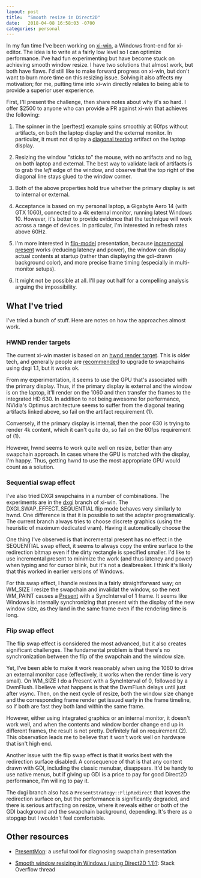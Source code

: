 ```yaml
---
layout: post
title:  "Smooth resize in Direct2D"
date:   2018-04-08 16:58:03 -0700
categories: personal
---
```

In my fun time I've been working on [xi-win](https://github.com/google/xi-win), a Windows front-end for xi-editor. The idea is to write at a fairly low level so I can optimize performance. I've had fun experimenting but have become stuck on achieving smooth window resize. I have two solutions that almost work, but both have flaws. I'd still like to make forward progress on xi-win, but don't want to burn more time on this resizing issue. Solving it also affects my motivation; for me, putting time into xi-win directly relates to being able to provide a superior user experience.

First, I'll present the challenge, then share notes about why it's so hard. I offer $2500 to anyone who can provide a PR against xi-win that achieves the following:

1. The spinner in the [perftest] example spins smoothly at 60fps without artifacts, on both the laptop display and the external monitor. In particular, it must not display a [diagonal tearing](https://www.reddit.com/r/nvidia/comments/5qj5xx/new_workaround_tool_for_nvidia_optimus_diagonal/) artifact on the laptop display.

2. Resizing the window "sticks to" the mouse, with no artifacts and no lag, on both laptop and external. The best way to validate lack of artifacts is to grab the _left_ edge of the window, and observe that the top right of the diagonal line stays glued to the window corner.

3. Both of the above properties hold true whether the primary display is set to internal or external.

4. Acceptance is based on my personal laptop, a Gigabyte Aero 14 (with GTX 1060), connected to a 4k external monitor, running latest Windows 10. However, it's better to provide evidence that the technique will work across a range of devices. In particular, I'm interested in refresh rates above 60Hz.

5. I'm more interested in [flip-model](https://msdn.microsoft.com/en-us/library/windows/desktop/hh706346(v=vs.85).aspx) presentation, because [incremental present](https://msdn.microsoft.com/en-us/library/windows/desktop/hh706345(v=vs.85).aspx) works (reducing latency and power), the window can display actual contents at startup (rather than displaying the gdi-drawn background color), and more precise frame timing (especially in multi-monitor setups).

6. It might not be possible at all. I'll pay out half for a compelling analysis arguing the impossibility.

## What I've tried

I've tried a bunch of stuff. Here are notes on how the approaches almost work.

### HWND render targets

The current xi-win master is based on an [hwnd render target](https://msdn.microsoft.com/en-us/library/windows/desktop/dd371461(v=vs.85).aspx). This is older tech, and generally people are [recommended](https://msdn.microsoft.com/en-us/magazine/dn198239.aspx) to upgrade to swapchains using dxgi 1.1, but it works ok.

From my experimentation, it seems to use the GPU that's associated with the primary display. Thus, if the primary display is external and the window is on the laptop, it'll render on the 1060 and then transfer the frames to the integrated HD 630. In addition to not being awesome for performance, NVidia's Optimus architecture seems to suffer from the diagonal tearing artifacts linked above, so fail on the artifact requirement (1).

Conversely, if the primary display is internal, then the poor 630 is trying to render 4k content, which it can't quite do, so fail on the 60fps requirement of (1).

However, hwnd seems to work quite well on resize, better than any swapchain approach. In cases where the GPU is matched with the display, I'm happy. Thus, getting hwnd to use the most appropriate GPU would count as a solution.

### Sequential swap effect

I've also tried DXGI swapchains in a number of combinations. The experiments are in the [dxgi](https://github.com/google/xi-win/tree/dxgi) branch of xi-win. The DXGI_SWAP_EFFECT_SEQUENTIAL flip mode behaves very similarly to hwnd. One difference is that it is possible to set the adapter programatically. The current branch always tries to choose discrete graphics (using the heuristic of maximum dedicated vram). Having it automatically choose the 

One thing I've observed is that incremental present has no effect in the SEQUENTIAL swap effect, it seems to always copy the entire surface to the redirection bitmap even if the dirty rectangle is specified smaller. I'd like to use incremental present to minimize the work (and thus latency and power) when typing and for cursor blink, but it's not a dealbreaker. I think it's likely that this worked in earlier versions of Windows.

For this swap effect, I handle resizes in a fairly straightforward way; on WM_SIZE I resize the swapchain and invalidat the window, so the next WM_PAINT causes a [Present](https://msdn.microsoft.com/en-us/library/windows/desktop/bb174576(v=vs.85).aspx) with a SyncInterval of 1 frame. It seems like Windows is internally synchronizing that present with the display of the new window size, as they land in the same frame even if the rendering time is long.

### Flip swap effect

The flip swap effect is considered the most advanced, but it also creates significant challenges. The fundamental problem is that there's no synchronization between the flip of the swapchain and the window size.

Yet, I've been able to make it work reasonably when using the 1060 to drive an external monitor case (effectively, it works when the render time is very small). On WM_SIZE I do a Present with a SyncInterval of 0, followed by a DwmFlush. I believe what happens is that the DwmFlush delays until just after vsync. Then, on the next cycle of resize, both the window size change and the corresponding frame render get issued early in the frame timeline, so if both are fast they both land within the same frame.

However, either using integrated graphics or an internal monitor, it doesn't work well, and when the contents and window border change end up in different frames, the result is not pretty. Definitely fail on requirement (2). This observation leads me to believe that it won't work well on hardware that isn't high end.

Another issue with the flip swap effect is that it works best with the redirection surface disabled. A consequence of that is that any content drawn with GDI, including the classic menubar, disappears. It'd be handy to use native menus, but if giving up GDI is a price to pay for good Direct2D performance, I'm willing to pay it.

The dxgi branch also has a `PresentStrategy::FlipRedirect` that leaves the redirection surface on, but the performance is significantly degraded, and there is serious artifacting on resize, where it reveals either or both of the GDI background and the swapchain background, depending. It's there as a stopgap but I wouldn't feel comfortable.

## Other resources

* [PresentMon](https://github.com/GameTechDev/PresentMon): a useful tool for diagnosing swapchain presentation

* [Smooth window resizing in Windows (using Direct2D 1.1)?](https://stackoverflow.com/questions/21816323/smooth-window-resizing-in-windows-using-direct2d-1-1): Stack Overflow thread

